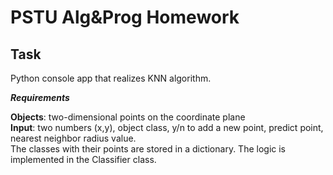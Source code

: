 # PSTU Alg&Prog Homework
## Task
Python console app that realizes KNN algorithm. 

***Requirements***

**Objects**: two-dimensional points on the coordinate plane\
**Input**: two numbers (x,y), object class, y/n to add a new point, predict point, nearest neighbor radius value.\
The classes with their points are stored in a dictionary. The logic is implemented in the Classifier class.